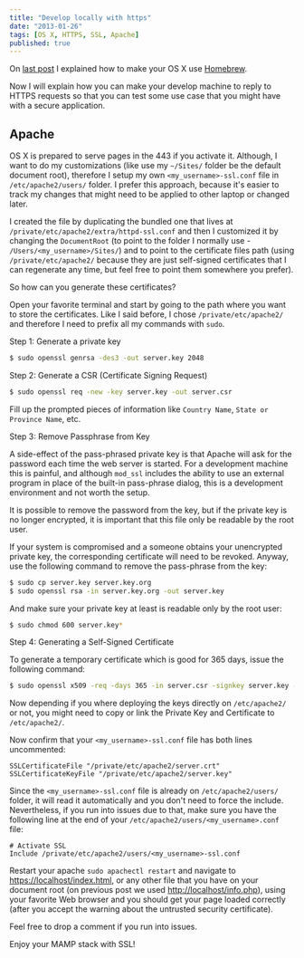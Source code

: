 ```yaml
---
title: "Develop locally with https"
date: "2013-01-26"
tags: [OS X, HTTPS, SSL, Apache]
published: true
---
```


On [last post](/finally-mamp-free) I explained how to make your OS X use [Homebrew](/homebrew).

Now I will explain how you can make your develop machine to reply to HTTPS requests so that you can test some use case that you might have with a secure application.

## Apache

OS X is prepared to serve pages in the 443 if you activate it. Although, I want to do my customizations (like use my `~/Sites/` folder be the default document root), therefore I setup my own `<my_username>-ssl.conf` file in `/etc/apache2/users/` folder. I prefer this approach, because it's easier to track my changes that might need to be applied to other laptop or changed later.

I created the file by duplicating the bundled one that lives at `/private/etc/apache2/extra/httpd-ssl.conf` and then I customized it by changing the `DocumentRoot` (to point to the folder I normally use - `/Users/<my_username>/Sites/`) and to point to the certificate files path (using `/private/etc/apache2/` because they are just self-signed certificates that I can regenerate any time, but feel free to point them somewhere you prefer).

So how can you generate these certificates?

Open your favorite terminal and start by going to the path where you want to store the certificates. Like I said before, I chose `/private/etc/apache2/` and therefore I need to prefix all my commands with `sudo`.

Step 1: Generate a private key

```bash
$ sudo openssl genrsa -des3 -out server.key 2048
```

Step 2: Generate a CSR (Certificate Signing Request)

```bash
$ sudo openssl req -new -key server.key -out server.csr
```

Fill up the prompted pieces of information like `Country Name`, `State or Province Name`, etc.

Step 3: Remove Passphrase from Key

A side-effect of the pass-phrased private key is that Apache will ask for the password each time the web server is started. For a development machine this is painful, and although `mod_ssl` includes the ability to use an external program in place of the built-in pass-phrase dialog, this is a development environment and not worth the setup.

It is possible to remove the password from the key, but if the private key is no longer encrypted, it is important that this file only be readable by the root user.

If your system is compromised and a someone obtains your unencrypted private key, the corresponding certificate will need to be revoked. Anyway, use the following command to remove the pass-phrase from the key:

```bash
$ sudo cp server.key server.key.org
$ sudo openssl rsa -in server.key.org -out server.key
```

And make sure your private key at least is readable only by the root user:

```bash
$ sudo chmod 600 server.key*
```

Step 4: Generating a Self-Signed Certificate

To generate a temporary certificate which is good for 365 days, issue the following command:

```bash
$ sudo openssl x509 -req -days 365 -in server.csr -signkey server.key -out server.crt
```

Now depending if you where deploying the keys directly on `/etc/apache2/` or not, you might need to copy or link the Private Key and Certificate to `/etc/apache2/`.

Now confirm that your `<my_username>-ssl.conf` file has both lines uncommented:

```
SSLCertificateFile "/private/etc/apache2/server.crt"
SSLCertificateKeyFile "/private/etc/apache2/server.key"
```

Since the `<my_username>-ssl.conf` file is already on `/etc/apache2/users/` folder, it will read it automatically and you don't need to force the include. Nevertheless, if you run into issues due to that, make sure you have the following line at the end of your `/etc/apache2/users/<my_username>.conf` file:

```
# Activate SSL
Include /private/etc/apache2/users/<my_username>-ssl.conf
```

Restart your apache `sudo apachectl restart` and navigate to [https://localhost/index.html](https://localhost/index.html), or any other file that you have on your document root (on previous post we used [http://localhost/info.php](http://localhost/info.php)), using your favorite Web browser and you should get your page loaded correctly (after you accept the warning about the untrusted security certificate).

Feel free to drop a comment if you run into issues.

Enjoy your MAMP stack with SSL!
